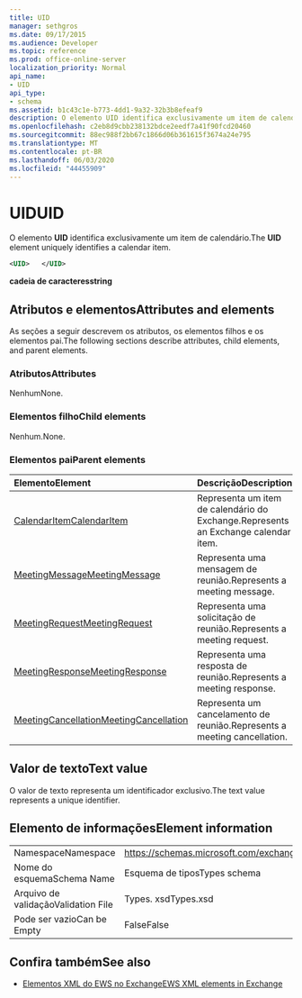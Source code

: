 ```yaml
---
title: UID
manager: sethgros
ms.date: 09/17/2015
ms.audience: Developer
ms.topic: reference
ms.prod: office-online-server
localization_priority: Normal
api_name:
- UID
api_type:
- schema
ms.assetid: b1c43c1e-b773-4dd1-9a32-32b3b8efeaf9
description: O elemento UID identifica exclusivamente um item de calendário.
ms.openlocfilehash: c2eb8d9cbb238132bdce2eedf7a41f90fcd20460
ms.sourcegitcommit: 88ec988f2bb67c1866d06b361615f3674a24e795
ms.translationtype: MT
ms.contentlocale: pt-BR
ms.lasthandoff: 06/03/2020
ms.locfileid: "44455909"
---
```

# <a name="uid"></a><span data-ttu-id="cce79-103">UID</span><span class="sxs-lookup"><span data-stu-id="cce79-103">UID</span></span>

<span data-ttu-id="cce79-104">O elemento **UID** identifica exclusivamente um item de calendário.</span><span class="sxs-lookup"><span data-stu-id="cce79-104">The **UID** element uniquely identifies a calendar item.</span></span> 
  
```xml
<UID>   </UID>
```

 <span data-ttu-id="cce79-105">**cadeia de caracteres**</span><span class="sxs-lookup"><span data-stu-id="cce79-105">**string**</span></span>
## <a name="attributes-and-elements"></a><span data-ttu-id="cce79-106">Atributos e elementos</span><span class="sxs-lookup"><span data-stu-id="cce79-106">Attributes and elements</span></span>

<span data-ttu-id="cce79-107">As seções a seguir descrevem os atributos, os elementos filhos e os elementos pai.</span><span class="sxs-lookup"><span data-stu-id="cce79-107">The following sections describe attributes, child elements, and parent elements.</span></span>
  
### <a name="attributes"></a><span data-ttu-id="cce79-108">Atributos</span><span class="sxs-lookup"><span data-stu-id="cce79-108">Attributes</span></span>

<span data-ttu-id="cce79-109">Nenhum</span><span class="sxs-lookup"><span data-stu-id="cce79-109">None.</span></span>
  
### <a name="child-elements"></a><span data-ttu-id="cce79-110">Elementos filho</span><span class="sxs-lookup"><span data-stu-id="cce79-110">Child elements</span></span>

<span data-ttu-id="cce79-111">Nenhum.</span><span class="sxs-lookup"><span data-stu-id="cce79-111">None.</span></span>
  
### <a name="parent-elements"></a><span data-ttu-id="cce79-112">Elementos pai</span><span class="sxs-lookup"><span data-stu-id="cce79-112">Parent elements</span></span>

|<span data-ttu-id="cce79-113">**Elemento**</span><span class="sxs-lookup"><span data-stu-id="cce79-113">**Element**</span></span>|<span data-ttu-id="cce79-114">**Descrição**</span><span class="sxs-lookup"><span data-stu-id="cce79-114">**Description**</span></span>|
|:-----|:-----|
|[<span data-ttu-id="cce79-115">CalendarItem</span><span class="sxs-lookup"><span data-stu-id="cce79-115">CalendarItem</span></span>](calendaritem.md) <br/> |<span data-ttu-id="cce79-116">Representa um item de calendário do Exchange.</span><span class="sxs-lookup"><span data-stu-id="cce79-116">Represents an Exchange calendar item.</span></span>  <br/> |
|[<span data-ttu-id="cce79-117">MeetingMessage</span><span class="sxs-lookup"><span data-stu-id="cce79-117">MeetingMessage</span></span>](meetingmessage.md) <br/> |<span data-ttu-id="cce79-118">Representa uma mensagem de reunião.</span><span class="sxs-lookup"><span data-stu-id="cce79-118">Represents a meeting message.</span></span>  <br/> |
|[<span data-ttu-id="cce79-119">MeetingRequest</span><span class="sxs-lookup"><span data-stu-id="cce79-119">MeetingRequest</span></span>](meetingrequest.md) <br/> |<span data-ttu-id="cce79-120">Representa uma solicitação de reunião.</span><span class="sxs-lookup"><span data-stu-id="cce79-120">Represents a meeting request.</span></span>  <br/> |
|[<span data-ttu-id="cce79-121">MeetingResponse</span><span class="sxs-lookup"><span data-stu-id="cce79-121">MeetingResponse</span></span>](meetingresponse.md) <br/> |<span data-ttu-id="cce79-122">Representa uma resposta de reunião.</span><span class="sxs-lookup"><span data-stu-id="cce79-122">Represents a meeting response.</span></span>  <br/> |
|[<span data-ttu-id="cce79-123">MeetingCancellation</span><span class="sxs-lookup"><span data-stu-id="cce79-123">MeetingCancellation</span></span>](meetingcancellation.md) <br/> |<span data-ttu-id="cce79-124">Representa um cancelamento de reunião.</span><span class="sxs-lookup"><span data-stu-id="cce79-124">Represents a meeting cancellation.</span></span>  <br/> |
   
## <a name="text-value"></a><span data-ttu-id="cce79-125">Valor de texto</span><span class="sxs-lookup"><span data-stu-id="cce79-125">Text value</span></span>

<span data-ttu-id="cce79-126">O valor de texto representa um identificador exclusivo.</span><span class="sxs-lookup"><span data-stu-id="cce79-126">The text value represents a unique identifier.</span></span>
  
## <a name="element-information"></a><span data-ttu-id="cce79-127">Elemento de informações</span><span class="sxs-lookup"><span data-stu-id="cce79-127">Element information</span></span>

|||
|:-----|:-----|
|<span data-ttu-id="cce79-128">Namespace</span><span class="sxs-lookup"><span data-stu-id="cce79-128">Namespace</span></span>  <br/> |https://schemas.microsoft.com/exchange/services/2006/types  <br/> |
|<span data-ttu-id="cce79-129">Nome do esquema</span><span class="sxs-lookup"><span data-stu-id="cce79-129">Schema Name</span></span>  <br/> |<span data-ttu-id="cce79-130">Esquema de tipos</span><span class="sxs-lookup"><span data-stu-id="cce79-130">Types schema</span></span>  <br/> |
|<span data-ttu-id="cce79-131">Arquivo de validação</span><span class="sxs-lookup"><span data-stu-id="cce79-131">Validation File</span></span>  <br/> |<span data-ttu-id="cce79-132">Types. xsd</span><span class="sxs-lookup"><span data-stu-id="cce79-132">Types.xsd</span></span>  <br/> |
|<span data-ttu-id="cce79-133">Pode ser vazio</span><span class="sxs-lookup"><span data-stu-id="cce79-133">Can be Empty</span></span>  <br/> |<span data-ttu-id="cce79-134">False</span><span class="sxs-lookup"><span data-stu-id="cce79-134">False</span></span>  <br/> |
   
## <a name="see-also"></a><span data-ttu-id="cce79-135">Confira também</span><span class="sxs-lookup"><span data-stu-id="cce79-135">See also</span></span>



- [<span data-ttu-id="cce79-136">Elementos XML do EWS no Exchange</span><span class="sxs-lookup"><span data-stu-id="cce79-136">EWS XML elements in Exchange</span></span>](ews-xml-elements-in-exchange.md)

